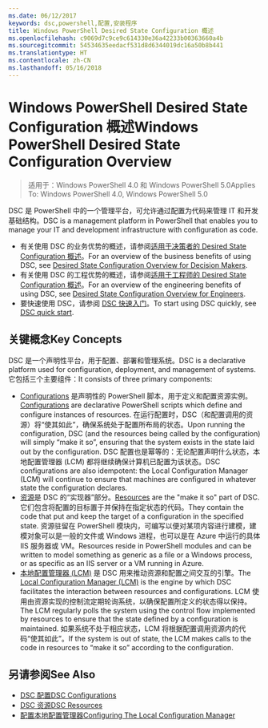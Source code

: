 ```yaml
---
ms.date: 06/12/2017
keywords: dsc,powershell,配置,安装程序
title: Windows PowerShell Desired State Configuration 概述
ms.openlocfilehash: c9069d7c9ce9c614330e36a42233b00363660a4b
ms.sourcegitcommit: 54534635eedacf531d8d6344019dc16a50b8b441
ms.translationtype: HT
ms.contentlocale: zh-CN
ms.lasthandoff: 05/16/2018
---
```

# <a name="windows-powershell-desired-state-configuration-overview"></a><span data-ttu-id="30f81-103">Windows PowerShell Desired State Configuration 概述</span><span class="sxs-lookup"><span data-stu-id="30f81-103">Windows PowerShell Desired State Configuration Overview</span></span>

> <span data-ttu-id="30f81-104">适用于：Windows PowerShell 4.0 和 Windows PowerShell 5.0</span><span class="sxs-lookup"><span data-stu-id="30f81-104">Applies To: Windows PowerShell 4.0, Windows PowerShell 5.0</span></span>

<span data-ttu-id="30f81-105">DSC 是 PowerShell 中的一个管理平台，可允许通过配置为代码来管理 IT 和开发基础结构。</span><span class="sxs-lookup"><span data-stu-id="30f81-105">DSC is a management platform in PowerShell that enables you to manage your IT and development infrastructure with configuration as code.</span></span>

- <span data-ttu-id="30f81-106">有关使用 DSC 的业务优势的概述，请参阅[适用于决策者的 Desired State Configuration 概述](decisionMaker.md)。</span><span class="sxs-lookup"><span data-stu-id="30f81-106">For an overview of the business benefits of using DSC, see [Desired State Configuration Overview for Decision Makers](decisionMaker.md).</span></span>
- <span data-ttu-id="30f81-107">有关使用 DSC 的工程优势的概述，请参阅[适用于工程师的 Desired State Configuration 概述](DscForEngineers.md)。</span><span class="sxs-lookup"><span data-stu-id="30f81-107">For an overview of the engineering benefits of using DSC, see [Desired State Configuration Overview for Engineers](DscForEngineers.md).</span></span>
- <span data-ttu-id="30f81-108">要快速使用 DSC，请参阅 [DSC 快速入门](quickStart.md)。</span><span class="sxs-lookup"><span data-stu-id="30f81-108">To start using DSC quickly, see [DSC quick start](quickStart.md).</span></span>

## <a name="key-concepts"></a><span data-ttu-id="30f81-109">关键概念</span><span class="sxs-lookup"><span data-stu-id="30f81-109">Key Concepts</span></span>

<span data-ttu-id="30f81-110">DSC 是一个声明性平台，用于配置、部署和管理系统。</span><span class="sxs-lookup"><span data-stu-id="30f81-110">DSC is a declarative platform used for configuration, deployment, and management of systems.</span></span> <span data-ttu-id="30f81-111">它包括三个主要组件：</span><span class="sxs-lookup"><span data-stu-id="30f81-111">It consists of three primary components:</span></span>

- <span data-ttu-id="30f81-112">[Configurations](configurations.md) 是声明性的 PowerShell 脚本，用于定义和配置资源实例。</span><span class="sxs-lookup"><span data-stu-id="30f81-112">[Configurations](configurations.md) are declarative PowerShell scripts which define and configure instances of resources.</span></span>
    <span data-ttu-id="30f81-113">在运行配置时，DSC（和配置调用的资源）将“使其如此”，确保系统处于配置所布局的状态。</span><span class="sxs-lookup"><span data-stu-id="30f81-113">Upon running the configuration, DSC (and the resources being called by the configuration) will simply “make it so”, ensuring that the system exists in the state laid out by the configuration.</span></span>
    <span data-ttu-id="30f81-114">DSC 配置也是幂等的：无论配置声明什么状态，本地配置管理器 (LCM) 都将继续确保计算机已配置为该状态。</span><span class="sxs-lookup"><span data-stu-id="30f81-114">DSC configurations are also idempotent: the Local Configuration Manager (LCM) will continue to ensure that machines are configured in whatever state the configuration declares.</span></span>
- <span data-ttu-id="30f81-115">[资源](resources.md)是 DSC 的“实现器”部分。</span><span class="sxs-lookup"><span data-stu-id="30f81-115">[Resources](resources.md) are the "make it so" part of DSC.</span></span> <span data-ttu-id="30f81-116">它们包含将配置的目标置于并保持在指定状态的代码。</span><span class="sxs-lookup"><span data-stu-id="30f81-116">They contain the code that put and keep the target of a configuration in the specified state.</span></span>
    <span data-ttu-id="30f81-117">资源驻留在 PowerShell 模块内，可编写以便对某项内容进行建模，建模对象可以是一般的文件或 Windows 进程，也可以是在 Azure 中运行的具体 IIS 服务器或 VM。</span><span class="sxs-lookup"><span data-stu-id="30f81-117">Resources reside in PowerShell modules and can be written to model something as generic as a file or a Windows process, or as specific as an IIS server or a VM running in Azure.</span></span>
- <span data-ttu-id="30f81-118">[本地配置管理器 (LCM)](metaConfig.md) 是 DSC 用来推动资源和配置之间交互的引擎。</span><span class="sxs-lookup"><span data-stu-id="30f81-118">The [Local Configuration Manager (LCM)](metaConfig.md) is the engine by which DSC facilitates the interaction between resources and configurations.</span></span>
    <span data-ttu-id="30f81-119">LCM 使用由资源实现的控制流定期轮询系统，以确保配置所定义的状态得以保持。</span><span class="sxs-lookup"><span data-stu-id="30f81-119">The LCM regularly polls the system using the control flow implemented by resources to ensure that the state defined by a configuration is maintained.</span></span>
    <span data-ttu-id="30f81-120">如果系统不处于相应状态，LCM 将根据配置调用资源内的代码“使其如此”。</span><span class="sxs-lookup"><span data-stu-id="30f81-120">If the system is out of state, the LCM makes calls to the code in resources to “make it so” according to the configuration.</span></span>

## <a name="see-also"></a><span data-ttu-id="30f81-121">另请参阅</span><span class="sxs-lookup"><span data-stu-id="30f81-121">See Also</span></span>

- [<span data-ttu-id="30f81-122">DSC 配置</span><span class="sxs-lookup"><span data-stu-id="30f81-122">DSC Configurations</span></span>](configurations.md)
- [<span data-ttu-id="30f81-123">DSC 资源</span><span class="sxs-lookup"><span data-stu-id="30f81-123">DSC Resources</span></span>](resources.md)
- [<span data-ttu-id="30f81-124">配置本地配置管理器</span><span class="sxs-lookup"><span data-stu-id="30f81-124">Configuring The Local Configuration Manager</span></span>](metaConfig.md)